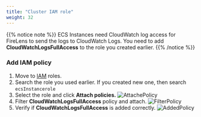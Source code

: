 ```yaml
---
title: "Cluster IAM role"
weight: 32
---
```


{{% notice note %}}
ECS Instances need CloudWatch log access for FireLens to send the logs to CloudWatch Logs. You need to add **CloudWatchLogsFullAccess** to the role you created earlier. 
{{% /notice %}}

### Add IAM policy
1. Move to [IAM](https://console.aws.amazon.com/iam) roles.
2. Search the role you used earlier. If you created new one, then search `ecsInstancerole`
3. Select the role and click **Attach policies.**
![AttachePolicy](/images/ecs/cluster/attach_policy.png)
1. Filter **CloudWatchLogsFullAccess** policy and attach. 
![FilterPolicy](/images/ecs/cluster/filter_cw_logs_access.png)
1. Verify if **CloudWatchLogsFullAccess** is added correctly.
![AddedPolicy](/images/ecs/cluster/verify_attached_policy.png)